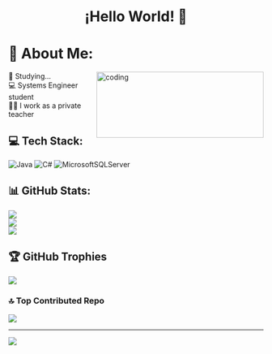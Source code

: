 ### <h1 align="center">¡Hello World! 👋 </h1>

# 💫 About Me:
<img align = "right" alt="coding" width="330" height="130" src=https://i.pinimg.com/originals/16/69/e5/1669e57761ccc67fa5e31a09a54764d0.gif>

🌱 Studying...<br>💻 Systems Engineer student<br>👩‍🏫 I work as a private teacher

## 💻 Tech Stack:
![Java](https://img.shields.io/badge/java-%23ED8B00.svg?style=for-the-badge&logo=java&logoColor=white) ![C#](https://img.shields.io/badge/c%23-%23239120.svg?style=for-the-badge&logo=c-sharp&logoColor=white) ![MicrosoftSQLServer](https://img.shields.io/badge/Microsoft%20SQL%20Sever-CC2927?style=for-the-badge&logo=microsoft%20sql%20server&logoColor=white)

## 📊 GitHub Stats:
![](https://github-readme-stats.vercel.app/api?username=Louismttr&theme=radical&hide_border=false&include_all_commits=true&count_private=true)<br/>
![](https://github-readme-streak-stats.herokuapp.com/?user=Louismttr&theme=radical&hide_border=false)<br/>
![](https://github-readme-stats.vercel.app/api/top-langs/?username=Louismttr&theme=radical&hide_border=false&include_all_commits=true&count_private=true&layout=compact)

## 🏆 GitHub Trophies
![](https://github-profile-trophy.vercel.app/?username=Louismttr&theme=radical&no-frame=false&no-bg=false&margin-w=4)

### 🔝 Top Contributed Repo
![](https://github-contributor-stats.vercel.app/api?username=Louismttr&limit=5&theme=radical&combine_all_yearly_contributions=true)

---
[![](https://visitcount.itsvg.in/api?id=Louismttr&icon=7&color=10)](https://visitcount.itsvg.in)

<!--
**Louismttr/Louismttr** is a ✨ _special_ ✨ repository because its `README.md` (this file) appears on your GitHub profile.
-->
